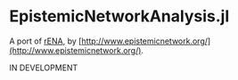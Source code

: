 # EpistemicNetworkAnalysis.jl

A port of [rENA](https://rdrr.io/cran/rENA/), by [http://www.epistemicnetwork.org/](http://www.epistemicnetwork.org/).

IN DEVELOPMENT
